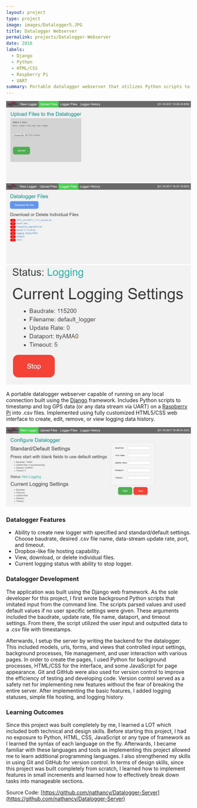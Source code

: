 ```yaml
---
layout: project
type: project
image: images/Datalogger5.JPG
title: Datalogger Webserver 
permalink: projects/Datalogger-Webserver
date: 2016
labels:
  - Django 
  - Python 
  - HTML/CSS
  - Raspberry Pi
  - UART
summary: Portable datalogger webserver that utilizes Python scripts to timestamp and log GPS data via UART on a Raspberry Pi 3 into .csv files. 
---
```


<div class="ui small rounded images">
  <img class="ui image" src="../images/Datalogger2.JPG">
  <img class="ui image" src="../images/Datalogger3.JPG">
  <img class="ui image" src="../images/Datalogger4.JPG">
</div>

A portable datalogger webserver capable of running on any local connection built using the [Django](https://www.djangoproject.com/) framework. Includes Python scripts to timestamp and log GPS data (or any data stream via UART) on a [Raspberry Pi](https://www.raspberrypi.org/) into .csv files. Implemented using fully customized HTML5/CSS web interface to create, edit, remove, or view logging data history. 

<img class="ui fluid image" src="../images/Datalogger1.JPG">

### Datalogger Features
* Ability to create new logger with specified and standard/default settings. Choose baudrate, desired .csv file name, data-stream update rate, port, and timeout.
* Dropbox-like file hosting capability.
* View, download, or delete individual files.
* Current logging status with ability to stop logger.

### Datalogger Development
The application was built using the Django web framework. As the sole developer for this project, I first wrote background Python scripts that imitated input from the command line. The scripts parsed values and used default values if no user specific settings were given. These arguments included the baudrate, update rate, file name, dataport, and timeout settings. From there, the script utilized the user input and outputted data to a .csv file with timestamps.

Afterwards, I setup the server by writing the backend for the datalogger. This included models, urls, forms, and views that controlled input settings, background processes, file management, and user interaction with various pages. In order to create the pages, I used Python for background processes, HTML/CSS for the interface, and some JavaScript for page appearance. Git and GitHub were also used for version control to improve the efficiency of testing and developing code. Version control served as a safety net for implementing new features without the fear of breaking the entire server. After implementing the basic features, I added logging statuses, simple file hosting, and logging history.

### Learning Outcomes
Since this project was built completely by me, I learned a LOT which included both technical and design skills. Before starting this project, I had no exposure to Python, HTML, CSS, JavaScript or any type of framework as I learned the syntax of each language on the fly. Afterwards, I became familiar with these languages and tools as implementing this project allowed me to learn additional programming languages. I also strengthened my skills in using Git and GitHub for version control. In terms of design skills, since this project was built completely from scratch, I learned how to implement features in small increments and learned how to effectively break down tasks into manageable sections. 

Source Code: [https://github.com/nathancy/Datalogger-Server](https://github.com/nathancy/Datalogger-Server)
